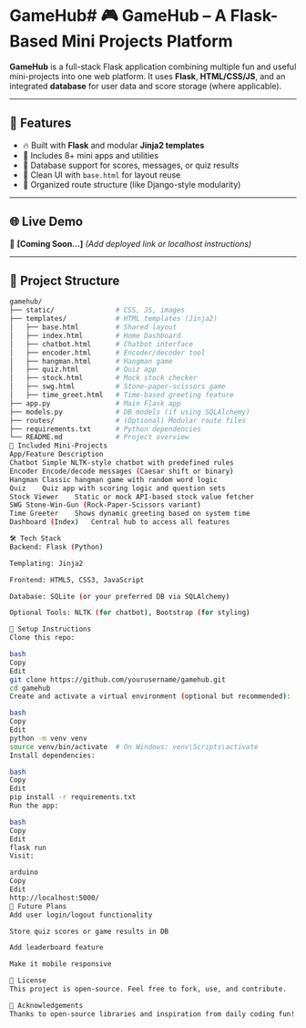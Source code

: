 # GameHub# 🎮 GameHub – A Flask-Based Mini Projects Platform

**GameHub** is a full-stack Flask application combining multiple fun and useful mini-projects into one web platform. It uses **Flask**, **HTML/CSS/JS**, and an integrated **database** for user data and score storage (where applicable).

---

## 🚀 Features

- 🔥 Built with **Flask** and modular **Jinja2 templates**
- 🧠 Includes 8+ mini apps and utilities
- 💾 Database support for scores, messages, or quiz results
- 🎨 Clean UI with `base.html` for layout reuse
- 🧩 Organized route structure (like Django-style modularity)

---

## 🌐 Live Demo

🔗 **[Coming Soon...]** *(Add deployed link or localhost instructions)*

---

## 📁 Project Structure

```bash
gamehub/
├── static/               # CSS, JS, images
├── templates/            # HTML templates (Jinja2)
│   ├── base.html         # Shared layout
│   ├── index.html        # Home Dashboard
│   ├── chatbot.html      # Chatbot interface
│   ├── encoder.html      # Encoder/decoder tool
│   ├── hangman.html      # Hangman game
│   ├── quiz.html         # Quiz app
│   ├── stock.html        # Mock stock checker
│   ├── swg.html          # Stone-paper-scissors game
│   ├── time_greet.html   # Time-based greeting feature
├── app.py                # Main Flask app
├── models.py             # DB models (if using SQLAlchemy)
├── routes/               # (Optional) Modular route files
├── requirements.txt      # Python dependencies
└── README.md             # Project overview
🧩 Included Mini-Projects
App/Feature	Description
Chatbot	Simple NLTK-style chatbot with predefined rules
Encoder	Encode/decode messages (Caesar shift or binary)
Hangman	Classic hangman game with random word logic
Quiz	Quiz app with scoring logic and question sets
Stock Viewer	Static or mock API-based stock value fetcher
SWG	Stone-Win-Gun (Rock-Paper-Scissors variant)
Time Greeter	Shows dynamic greeting based on system time
Dashboard (Index)	Central hub to access all features

🛠️ Tech Stack
Backend: Flask (Python)

Templating: Jinja2

Frontend: HTML5, CSS3, JavaScript

Database: SQLite (or your preferred DB via SQLAlchemy)

Optional Tools: NLTK (for chatbot), Bootstrap (for styling)

🔧 Setup Instructions
Clone this repo:

bash
Copy
Edit
git clone https://github.com/yourusername/gamehub.git
cd gamehub
Create and activate a virtual environment (optional but recommended):

bash
Copy
Edit
python -m venv venv
source venv/bin/activate  # On Windows: venv\Scripts\activate
Install dependencies:

bash
Copy
Edit
pip install -r requirements.txt
Run the app:

bash
Copy
Edit
flask run
Visit:

arduino
Copy
Edit
http://localhost:5000/
📌 Future Plans
Add user login/logout functionality

Store quiz scores or game results in DB

Add leaderboard feature

Make it mobile responsive

📜 License
This project is open-source. Feel free to fork, use, and contribute.

🙌 Acknowledgements
Thanks to open-source libraries and inspiration from daily coding fun! 🎉
